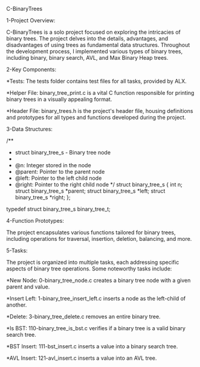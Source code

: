 C-BinaryTrees

1-Project Overview:

C-BinaryTrees is a solo project focused on exploring the intricacies of binary trees. The project delves into the details, advantages, and disadvantages of using trees as fundamental data structures. Throughout the development process, I implemented various types of binary trees, including binary, binary search, AVL, and Max Binary Heap trees.

2-Key Components:

*Tests: The tests folder contains test files for all tasks, provided by ALX.

*Helper File: binary_tree_print.c is a vital C function responsible for printing binary trees in a visually appealing format.

*Header File: binary_trees.h is the project's header file, housing definitions and prototypes for all types and functions developed during the project.

3-Data Structures:



/**
 * struct binary_tree_s - Binary tree node
 *
 * @n: Integer stored in the node
 * @parent: Pointer to the parent node
 * @left: Pointer to the left child node
 * @right: Pointer to the right child node
 */
struct binary_tree_s
{
    int n;
    struct binary_tree_s *parent;
    struct binary_tree_s *left;
    struct binary_tree_s *right;
};

typedef struct binary_tree_s binary_tree_t;



4-Function Prototypes:

The project encapsulates various functions tailored for binary trees, including operations for traversal, insertion, deletion, balancing, and more.

5-Tasks:

The project is organized into multiple tasks, each addressing specific aspects of binary tree operations. Some noteworthy tasks include:

*New Node: 0-binary_tree_node.c creates a binary tree node with a given parent and value.

*Insert Left: 1-binary_tree_insert_left.c inserts a node as the left-child of another.

*Delete: 3-binary_tree_delete.c removes an entire binary tree.

*Is BST: 110-binary_tree_is_bst.c verifies if a binary tree is a valid binary search tree.

*BST Insert: 111-bst_insert.c inserts a value into a binary search tree.

*AVL Insert: 121-avl_insert.c inserts a value into an AVL tree.
